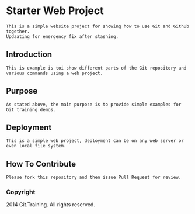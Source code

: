 # Starter Web Project
	This is a simple website project for showing how to use Git and Github together.
	Updaating for emergency fix after stashing.
## Introduction
	This is example is toi show different parts of the Git repository and various commands using a web project.
## Purpose
	As stated above, the main purpose is to provide simple examples for Git training demos.
## Deployment
	This is a simple web project, deployment can be on any web server or even local file system.
## How To Contribute
	Please fork this repository and then issue Pull Request for review.
### Copyright
2014 Git.Training. All rights reserved.